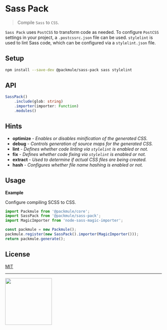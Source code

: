 # Sass Pack

> Compile `Sass` to `CSS`.

`Sass Pack` uses `PostCSS` to transform code as needed.
To configure `PostCSS` settings in your project, a `.postcssrc.json`
file can be used. `stylelint` is used to lint Sass code, which can
be configured via a `stylelint.json` file.

## Setup

```bash
npm install --save-dev @packmule/sass-pack sass stylelint
```

## API

```ts
SassPack()
    .include(glob: string)
    .importer(importer: Function)
    .modules()
```

## Hints

-   **optimize** - _Enables or disables minification of the generated CSS._
-   **debug** - _Controls generation of source maps for the generated CSS._
-   **lint** - _Defines whether code linting via `stylelint` is enabled or not._
-   **fix** - _Defines whether code fixing via `stylelint` is enabled or not._
-   **extract** - _Used to determine if actual CSS files are being created._
-   **hash** - _Configures whether file name hashing is enabled or not._

## Usage

**Example**

Configure compiling SCSS to CSS.

```ts
import Packmule from '@packmule/core';
import SassPack from '@packmule/sass-pack';
import MagicImporter from 'node-sass-magic-importer';

const packmule = new Packmule();
packmule.register(new SassPack().importer(MagicImporter()));
return packmule.generate();
```

## License

[MIT](https://choosealicense.com/licenses/mit/)

---

[<img src="https://www.pixelart.at/fileadmin/images/logo-new/logo.svg" width="150">](https://www.pixelart.at/)
